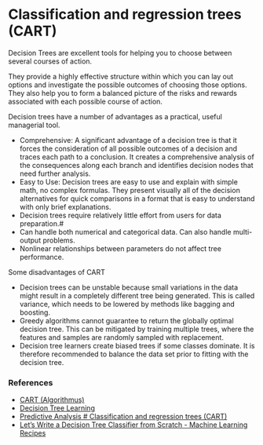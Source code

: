 # Classification and regression trees (CART)

Decision Trees are excellent tools for helping you to choose between several courses of action.

They provide a highly effective structure within which you can lay out options and investigate the possible outcomes of choosing those options. 
They also help you to form a balanced picture of the risks and rewards associated with each possible course of action.

Decision trees have a number of advantages as a practical, useful managerial tool.
- Comprehensive: A significant advantage of a decision tree is that it forces the consideration of all possible outcomes of a 
decision and traces each path to a conclusion. It creates a comprehensive analysis of the consequences along each 
branch and identifies decision nodes that need further analysis.
- Easy to Use: Decision trees are easy to use and explain with simple math, no complex formulas. They present visually 
all of the decision alternatives for quick comparisons in a format that is easy to understand with only brief explanations.
- Decision trees require relatively little effort from users for data preparation.#
- Can handle both numerical and categorical data. Can also handle multi-output problems.
- Nonlinear relationships between parameters do not affect tree performance.

Some disadvantages of CART
- Decision trees can be unstable because small variations in the data might result in a completely different tree being 
generated. This is called variance, which needs to be lowered by methods like bagging and boosting.
- Greedy algorithms cannot guarantee to return the globally optimal decision tree. This can be mitigated by training multiple trees, 
where the features and samples are randomly sampled with replacement.
- Decision tree learners create biased trees if some classes dominate. It is therefore recommended to balance the data set 
prior to fitting with the decision tree.

### References
- [CART (Algorithmus)](https://de.wikipedia.org/wiki/CART_(Algorithmus))
- [Decision Tree Learning](https://en.wikipedia.org/wiki/Decision_tree_learning)
- [Predictive Analysis # Classification and regression trees (CART)](https://en.wikipedia.org/wiki/Predictive_analytics#Classification_and_regression_trees_.28CART.29)
- [Let’s Write a Decision Tree Classifier from Scratch - Machine Learning Recipes](https://www.youtube.com/watch?v=LDRbO9a6XPU&ab_channel=GoogleDevelopers)
